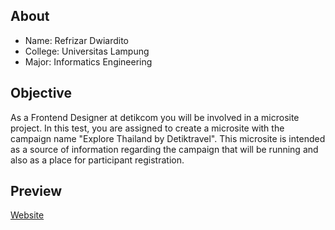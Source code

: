 ## About

- Name: Refrizar Dwiardito
- College: Universitas Lampung
- Major: Informatics Engineering

## Objective

As a Frontend Designer at detikcom you will be involved in a microsite project. In this test, you are assigned to create a microsite with the campaign name "Explore Thailand by Detiktravel".
This microsite is intended as a source of information regarding the campaign that will be running and also as a place for participant registration.

## Preview

[Website](https://detikcom-frontend-design-assignment-three.vercel.app/)
